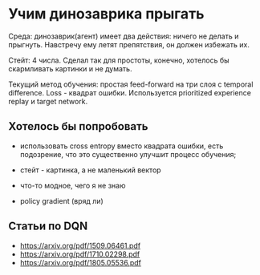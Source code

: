 # Учим динозаврика прыгать

Среда: динозаврик(агент) имеет два действия: ничего не делать и
прыгнуть. Навстречу ему летят препятствия, он должен избежать их.

Стейт: 4 числа. Сделал так для простоты, конечно, хотелось бы
скармливать картинки и не думать.

Текущий метод обучения: простая feed-forward на три слоя с temporal
difference. Loss - квадрат ошибки. Используется prioritized experience
replay и target network.

## Хотелось бы попробовать

 - использовать cross entropy вместо квадрата ошибки, есть подозрение,
   что это существенно улучшит процесс обучения;

 - стейт - картинка, а не маленький вектор

 - что-то модное, чего я не знаю

 - policy gradient (вряд ли)

## Статьи по DQN

 - https://arxiv.org/pdf/1509.06461.pdf
 - https://arxiv.org/pdf/1710.02298.pdf
 - https://arxiv.org/pdf/1805.05536.pdf
